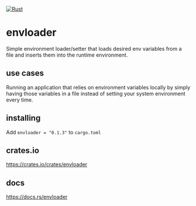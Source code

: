 
[![Rust](https://github.com/aramnhammer/environ/actions/workflows/rust.yml/badge.svg?branch=main)](https://github.com/aramnhammer/environ/actions/workflows/rust.yml)

# envloader
Simple environment loader/setter that loads desired env variables from a file and inserts them into the runtime environment.

## use cases
Running an application that relies on environment variables locally by simply having those variables in a file instead of setting your system environment every time.

## installing
Add `envloader = "0.1.3"` to `cargo.toml`

## crates.io
https://crates.io/crates/envloader

## docs
https://docs.rs/envloader
